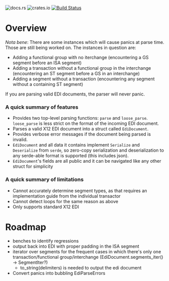 ![docs.rs](https://docs.rs/edi/badge.svg)
![crates.io](https://img.shields.io/crates/v/edi.svg)
[![Build Status](https://travis-ci.org/sezna/edi.svg?branch=master)](https://travis-ci.org/sezna/edi)
# Overview
_Nota bene_: There are some instances which will cause panics at parse time. Those are still being worked on. The instances in question are:
* Adding a functional group with no iterchange (encountering a GS segment before an ISA segment)
* Adding a transaction without a functional group in the interchange (encountering an ST segment before a GS in an interchange)
* Adding a segment without a transaction (encountering any segment without a containing ST segment)

If you are parsing valid EDI documents, the parser will never panic.
### A quick summary of features
* Provides two top-level parsing functions: `parse` and `loose_parse`. `loose_parse` is less strict on the format of the incoming EDI document.
* Parses a valid X12 EDI document into a struct called `EdiDocument`.
* Provides verbose error messages if the document being parsed is invalid.
* `EdiDocument` and all data it contains implement `Serialize` and `Deserialize` from `serde`, so zero-copy serialization and deserialization to any serde-able format is supported (this includes json).
* `EdiDocument`'s fields are all public and it can be navigated like any other struct for simplicity

### A quick summary of limitations
* Cannot accurately determine segment types, as that requires an implementation guide from the individual transactor
* Cannot detect loops for the same reason as above
* Only supports standard X12 EDI


# Roadmap
  * benches to identify regressions
  * output back into EDI with proper padding in the ISA segment
  * iterator over segments for the frequent cases in which there's only one transaction/functional group/interchange (EdiDocument.segments_iter() -> SegmentIter?)
    * to_string(delimiters) is needed to output the edi document
  * Convert panics into bubbling EdiParseErrors

